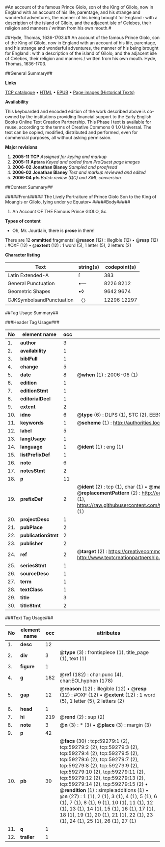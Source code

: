 #An account of the famous Prince Giolo, son of the King of Gilolo, now in England with an account of his life, parentage, and his strange and wonderful adventures, the manner of his being brought for England : with a description of the island of Gilolo, and the adjacent isle of Celebes, their religion and manners / written from his own mouth.#

##Hyde, Thomas, 1636-1703.##
An account of the famous Prince Giolo, son of the King of Gilolo, now in England with an account of his life, parentage, and his strange and wonderful adventures, the manner of his being brought for England : with a description of the island of Gilolo, and the adjacent isle of Celebes, their religion and manners / written from his own mouth.
Hyde, Thomas, 1636-1703.

##General Summary##

**Links**

[TCP catalogue](http://www.ota.ox.ac.uk/tcp/)  • 
[HTML](http://tei.it.ox.ac.uk/tcp/Texts-HTML/free/A45/A45281.html)  • 
[EPUB](http://tei.it.ox.ac.uk/tcp/Texts-EPUB/free/A45/A45281.epub) • 
[Page images (Historical Texts)](https://data.historicaltexts.jisc.ac.uk/view?pubId=eebo-12306554e&pageId=eebo-12306554e-59279-1)

**Availability**

This keyboarded and encoded edition of the
	       work described above is co-owned by the institutions
	       providing financial support to the Early English Books
	       Online Text Creation Partnership. This Phase I text is
	       available for reuse, according to the terms of Creative
	       Commons 0 1.0 Universal. The text can be copied,
	       modified, distributed and performed, even for
	       commercial purposes, all without asking permission.

**Major revisions**

1. __2005-11__ __TCP__ *Assigned for keying and markup*
1. __2005-11__ __Aptara__ *Keyed and coded from ProQuest page images*
1. __2006-02__ __Jonathan Blaney__ *Sampled and proofread*
1. __2006-02__ __Jonathan Blaney__ *Text and markup reviewed and edited*
1. __2006-04__ __pfs__ *Batch review (QC) and XML conversion*

##Content Summary##

#####Front#####
The Lively Portraiture of Prince Giolo Son to the King of
Moangis or Gilolo, lying under ye Equator▪
#####Body#####

1. An Account
OF THE
Famous Prince GIOLO, &c.

**Types of content**

  * Oh, Mr. Jourdain, there is **prose** in there!

There are 12 **ommitted** fragments! 
 @__reason__ (12) : illegible (12)  •  @__resp__ (12) : #OXF (12)  •  @__extent__ (12) : 1 word (5), 1 letter (5), 2 letters (2)

**Character listing**


|Text|string(s)|codepoint(s)|
|---|---|---|
|Latin Extended-A|ſ|383|
|General Punctuation|•—|8226 8212|
|Geometric Shapes|▪◊|9642 9674|
|CJKSymbolsandPunctuation|〈〉|12296 12297|

##Tag Usage Summary##

###Header Tag Usage###

|No|element name|occ|attributes|
|---|---|---|---|
|1.|__author__|3||
|2.|__availability__|1||
|3.|__biblFull__|1||
|4.|__change__|5||
|5.|__date__|8| @__when__ (1) : 2006-06 (1)|
|6.|__edition__|1||
|7.|__editionStmt__|1||
|8.|__editorialDecl__|1||
|9.|__extent__|2||
|10.|__idno__|6| @__type__ (6) : DLPS (1), STC (2), EEBO-CITATION (1), OCLC (1), VID (1)|
|11.|__keywords__|1| @__scheme__ (1) : http://authorities.loc.gov/ (1)|
|12.|__label__|5||
|13.|__langUsage__|1||
|14.|__language__|1| @__ident__ (1) : eng (1)|
|15.|__listPrefixDef__|1||
|16.|__note__|6||
|17.|__notesStmt__|2||
|18.|__p__|11||
|19.|__prefixDef__|2| @__ident__ (2) : tcp (1), char (1)  •  @__matchPattern__ (2) : ([0-9\-]+):([0-9IVX]+) (1), (.+) (1)  •  @__replacementPattern__ (2) : http://eebo.chadwyck.com/downloadtiff?vid=$1&page=$2 (1), https://raw.githubusercontent.com/textcreationpartnership/Texts/master/tcpchars.xml#$1 (1)|
|20.|__projectDesc__|1||
|21.|__pubPlace__|2||
|22.|__publicationStmt__|2||
|23.|__publisher__|2||
|24.|__ref__|2| @__target__ (2) : https://creativecommons.org/publicdomain/zero/1.0/ (1), http://www.textcreationpartnership.org/docs/. (1)|
|25.|__seriesStmt__|1||
|26.|__sourceDesc__|1||
|27.|__term__|1||
|28.|__textClass__|1||
|29.|__title__|3||
|30.|__titleStmt__|2||


###Text Tag Usage###

|No|element name|occ|attributes|
|---|---|---|---|
|1.|__desc__|12||
|2.|__div__|3| @__type__ (3) : frontispiece (1), title_page (1), text (1)|
|3.|__figure__|1||
|4.|__g__|182| @__ref__ (182) : char:punc (4), char:EOLhyphen (178)|
|5.|__gap__|12| @__reason__ (12) : illegible (12)  •  @__resp__ (12) : #OXF (12)  •  @__extent__ (12) : 1 word (5), 1 letter (5), 2 letters (2)|
|6.|__head__|1||
|7.|__hi__|219| @__rend__ (2) : sup (2)|
|8.|__note__|3| @__n__ (3) : * (3)  •  @__place__ (3) : margin (3)|
|9.|__p__|42||
|10.|__pb__|30| @__facs__ (30) : tcp:59279:1 (2), tcp:59279:2 (2), tcp:59279:3 (2), tcp:59279:4 (2), tcp:59279:5 (2), tcp:59279:6 (2), tcp:59279:7 (2), tcp:59279:8 (2), tcp:59279:9 (2), tcp:59279:10 (2), tcp:59279:11 (2), tcp:59279:12 (2), tcp:59279:13 (2), tcp:59279:14 (2), tcp:59279:15 (2)  •  @__rendition__ (1) : simple:additions (1)  •  @__n__ (27) : 1 (1), 2 (1), 3 (1), 4 (1), 5 (1), 6 (1), 7 (1), 8 (1), 9 (1), 10 (1), 11 (1), 12 (1), 13 (1), 14 (1), 15 (1), 16 (1), 17 (1), 18 (1), 19 (1), 20 (1), 21 (1), 22 (1), 23 (1), 24 (1), 25 (1), 26 (1), 27 (1)|
|11.|__q__|1||
|12.|__trailer__|1||
